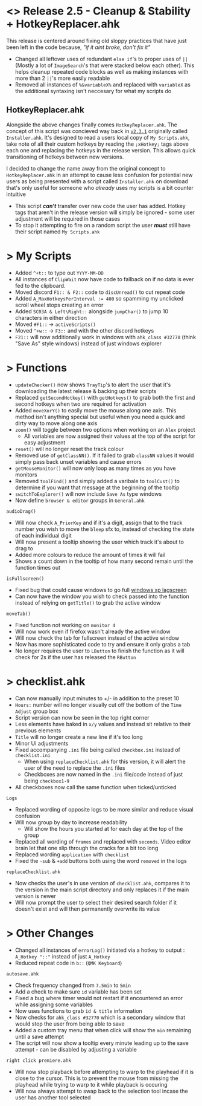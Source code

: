 # <> Release 2.5 - Cleanup & Stability + HotkeyReplacer.ahk
This release is centered around fixing old sloppy practices that have just been left in the code because, *"if it aint broke, don't fix it"*
- Changed all leftover uses of redundant `else if`'s to proper uses of `||` (Mostly a lot of `ImageSearch`'s that were stacked below each other). This helps cleanup repeated code blocks as well as making instances with more than 2 `||`'s more easily readable
- Removed all instances of `%&variableX%` and replaced with `variableX` as the additional syntaxing isn't neccesary for what my scripts do

## HotkeyReplacer.ahk
Alongside the above changes finally comes `HotkeyReplacer.ahk`. The concept of this script was concieved way back in [`v2.3.1`](https://github.com/Tomshiii/ahk/releases/tag/v2.3.1) originally called `Installer.ahk`. It's designed to read a users local copy of `My Scripts.ahk`, take note of all their custom hotkeys by reading the `;xHotkey;` tags above each one and replacing the hotkeys in the release version. This allows quick transitioning of hotkeys between new versions.

I decided to change the name away from the original concept to `HotkeyReplacer.ahk` in an attempt to cause less confusion for potential new users as being presented with a script called `Installer.ahk` on download that's only useful for someone who *already* uses my scripts is a bit counter intuitive
- This script ***can't*** transfer over new code the user has added. Hotkey tags that aren't in the release version will simply be ignored - some user adjustment will be required in those cases
- To stop it attempting to fire on a random script the user ***must*** still have their script named `My Scripts.ahk`

# > My Scripts
- Added `^+t::` to type out `YYYY-MM-DD`
- All instances of `ClipWait` now have code to fallback on if no data is ever fed to the clipboard.
- Moved discord `F1:: & F2::` code to `discUnread()` to cut repeat code
- Added `A_MaxHotkeysPerInterval := 400` so spamming my unclicked scroll wheel stops creating an error
- Added `SC03A & Left\Right::` alongside `jumpChar()` to jump 10 characters in either direction
- Moved `#F1::` -> `activeScripts()`
- Moved `^+w::` -> `F3::` and with the other discord hotkeys
- `F21::` will now additionally work in windows with `ahk_class #32770` (think "Save As" style windows) instead of just windows explorer

# > Functions
- `updateChecker()` now shows `TrayTip`'s to alert the user that it's downloading the latest release & backing up their scripts
- Replaced `getSecondHotkey()` with `getHotkeys()` to grab both the first and second hotkeys when two are required for activation
- Added `moveXorY()` to easily move the mouse along one axis. This method isn't anything special but useful when you need a quick and dirty way to move along one axis
- `zoom()` will toggle between two options when working on an `Alex` project
    - All variables are now assigned their values at the top of the script for easy adjustment
- `reset()` will no longer reset the track colour
- Removed use of `getClassNN()`. If it failed to grab `classNN` values it would simply pass back unset variables and cause errors
- `getMouseMonitor()` will now only loop as many times as you have monitors
- Removed `toolFind()` and simply added a varibale to `toolCust()` to determine if you want that message at the beginning of the tooltip
- `switchToExplorer()` will now include `Save As` type windows
- Now define `browser & editor` groups in `General.ahk`

`audioDrag()`
- Will now check `A_PriorKey` and if it's a digit, assign that to the track number you wish to move the `bleep` sfx to, instead of checking the state of each individual digit
- Will now present a tooltip showing the user which track it's about to drag to
- Added more colours to reduce the amount of times it will fail
- Shows a count down in the tooltip of how many second remain until the function times out

`isFullscreen()`
- Fixed bug that could cause windows to go full [windows xp lagscreen](https://tinyurl.com/23vobypv)
- Can now have the window you wish to check passed into the function instead of relying on `getTitle()` to grab the active window

`moveTab()`
- Fixed function not working on `monitor 4`
- Will now work even if firefox wasn't already the active window
- Will now check the tab for fullscreen instead of the active window
- Now has more sophisticated code to try and ensure it only grabs a tab
- No longer requires the user to `LButton` to finish the function as it will check for 2s if the user has released the `RButton`

# > checklist.ahk
- Can now manually input minutes to +/- in addition to the preset 10
- `Hours:` number will no longer visually cut off the bottom of the `Time Adjust` group box
- Script version can now be seen in the top right corner
- Less elements have baked in `x/y` values and instead sit relative to their previous elements
- `Title` will no longer create a new line if it's too long
- Minor UI adjustments
- Fixed accompanying `.ini` file being called `checkbox.ini` instead of `checklist.ini`
    - When using `replaceChecklist.ahk` for this version, it will alert the user of the need to replace the `.ini` files
    - Checkboxes are now named in the `.ini` file/code instead of just being `checkbox1-9`
- All checkboxes now call the same function when ticked/unticked

`Logs`
- Replaced wording of opposite logs to be more similar and reduce visual confusion
- Will now group by day to increase readability
    - Will show the hours you started at for each day at the top of the group
- Replaced all wording of `frames` and replaced with `seconds`. Video editor brain let that one slip through the cracks for a bit too long
- Replaced wording `application` with `checklist`
- Fixed the `-sub` & `+add` buttons both using the word `removed` in the logs

`replaceChecklist.ahk`
- Now checks the user's in use version of `checklist.ahk`, compares it to the version in the main script directory and only replaces it if the main version is newer
- Will now prompt the user to select their desired search folder if it doesn't exist and will then permanently overwrite its value

# > Other Changes
- Changed all instances of `errorLog()` initiated via a hotkey to output : `A_Hotkey "::"` instead of just `A_Hotkey`
- Reduced repeat code in `b::` (`QMK Keyboard`)

`autosave.ahk`
- Check frequency changed from `7.5min` to `5min`
- Add a check to make sure `id` variable has been set
- Fixed a bug where timer would not restart if it encountered an error while assigning some variables
- Now uses functions to grab `id & title` information
- Now checks for `ahk_class #32770` which is a secondary window that would stop the user from being able to save
- Added a custom tray menu that when click will show the `min` remaining until a save attempt
- The script will now show a tooltip every minute leading up to the save attempt - can be disabled by adjusting a variable

`right click premiere.ahk`
- Will now stop playback before attempting to warp to the playhead if it is close to the cursor. This is to prevent the mouse from missing the playhead while trying to warp to it while playback is occuring
- Will now always attempt to swap back to the selection tool incase the user has another tool selected